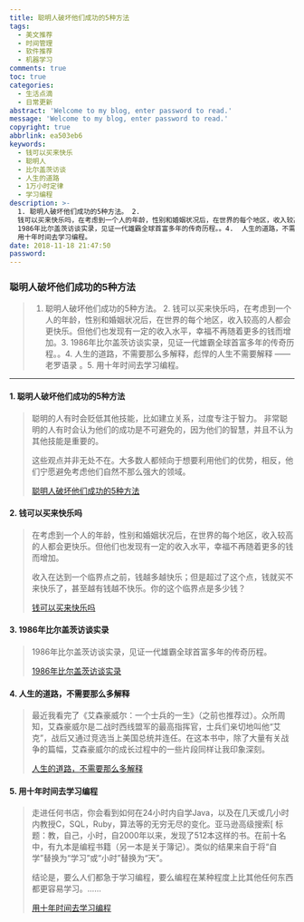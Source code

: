 ```yaml
---
title: 聪明人破坏他们成功的5种方法
tags:
  - 美文推荐
  - 时间管理
  - 软件推荐
  - 机器学习
comments: true
toc: true
categories:
  - 生活点滴
  - 日常更新
abstract: 'Welcome to my blog, enter password to read.'
message: 'Welcome to my blog, enter password to read.'
copyright: true
abbrlink: ea503eb6
keywords:
  - 钱可以买来快乐
  - 聪明人
  - 比尔盖茨访谈
  - 人生的道路
  - 1万小时定律
  - 学习编程
description: >-
  1. 聪明人破坏他们成功的5种方法。 2.
  钱可以买来快乐吗，在考虑到一个人的年龄，性别和婚姻状况后，在世界的每个地区，收入较高的人都会更快乐。但他们也发现有一定的收入水平，幸福不再随着更多的钱而增加。3.
  1986年比尔盖茨访谈实录，见证一代雄霸全球首富多年的传奇历程。。4.  人生的道路，不需要那么多解释，彪悍的人生不需要解释 —— 老罗语录 。5.
  用十年时间去学习编程。
date: 2018-11-18 21:47:50
password:
---
```

<script type="text/javascript" src="/js/src/bai.js"></script>

### 聪明人破坏他们成功的5种方法
>  1. 聪明人破坏他们成功的5种方法。 2. 钱可以买来快乐吗，在考虑到一个人的年龄，性别和婚姻状况后，在世界的每个地区，收入较高的人都会更快乐。但他们也发现有一定的收入水平，幸福不再随着更多的钱而增加。3. 1986年比尔盖茨访谈实录，见证一代雄霸全球首富多年的传奇历程。。4.  人生的道路，不需要那么多解释，彪悍的人生不需要解释 —— 老罗语录 。5. 用十年时间去学习编程。

---
#### 1. 聪明人破坏他们成功的5种方法
> 聪明的人有时会贬低其他技能，比如建立关系，过度专注于智力。 非常聪明的人有时会认为他们的成功是不可避免的，因为他们的智慧，并且不认为其他技能是重要的。
>
> 这些观点并非无处不在。大多数人都倾向于想要利用他们的优势，相反，他们宁愿避免考虑他们自然不那么强大的领域。
>
> [聪明人破坏他们成功的5种方法](https://github.com/spotify/chartify)

#### 2. 钱可以买来快乐吗
> 在考虑到一个人的年龄，性别和婚姻状况后，在世界的每个地区，收入较高的人都会更快乐。但他们也发现有一定的收入水平，幸福不再随着更多的钱而增加。
>
> 收入在达到一个临界点之前，钱越多越快乐；但是超过了这个点，钱就买不来快乐了，甚至越有钱越不快乐。你的这个临界点是多少钱？
>
>
> [钱可以买来快乐吗](https://qz.com/1211957/how-much-money-do-people-need-to-be-happy/)

#### 3. 1986年比尔盖茨访谈实录
> 1986年比尔盖茨访谈实录，见证一代雄霸全球首富多年的传奇历程。
>
> [1986年比尔盖茨访谈实录](https://programmersatwork.wordpress.com/bill-gates-1986/)

#### 4. 人生的道路，不需要那么多解释
> 最近我看完了《艾森豪威尔：一个士兵的一生》（之前也推荐过）。众所周知，艾森豪威尔是二战时西线盟军的最高指挥官，士兵们亲切地叫他“艾克”，战后又通过竞选当上美国总统并连任。在这本书中，除了大量有关战争的篇幅，艾森豪威尔的成长过程中的一些片段同样让我印象深刻。
>
> [人生的道路，不需要那么多解释](https://mp.weixin.qq.com/s/aX9_1ypMGf23YARWpzP9YQ)

#### 5. 用十年时间去学习编程
> 走进任何书店，你会看到如何在24小时内自学Java，以及在几天或几小时内教授C，SQL，Ruby，算法等的无穷无尽的变化。亚马逊高级搜索[ 标题：教，自己，小时，自2000年以来，发现了512本这样的书。在前十名中，有九本是编程书籍（另一本是关于簿记）。类似的结果来自于将“自学”替换为“学习”或“小时”替换为“天”。
>
> 结论是，要么人们都急于学习编程，要么编程在某种程度上比其他任何东西都更容易学习。……
>
> [用十年时间去学习编程](https://www.norvig.com/21-days.html)
